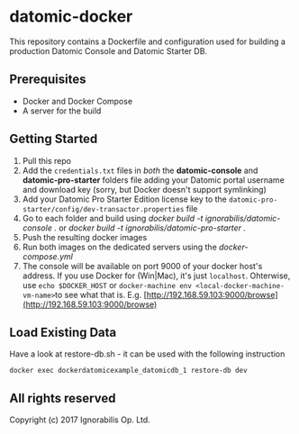 # datomic-docker

This repository contains a Dockerfile and configuration used for building a production Datomic Console and Datomic Starter DB.

## Prerequisites

* Docker and Docker Compose
* A server for the build

## Getting Started

1. Pull this repo
2. Add the `credentials.txt` files in *both* the **datomic-console** and **datomic-pro-starter** folders file adding your Datomic portal username and download key (sorry, but Docker doesn't support symlinking)
3. Add your Datomic Pro Starter Edition license key to the `datomic-pro-starter/config/dev-transactor.properties` file
4. Go to each folder and build using *docker build -t ignorabilis/datomic-console .* or *docker build -t ignorabilis/datomic-pro-starter .*
5. Push the resulting docker images
6. Run both images on the dedicated servers using the *docker-compose.yml*
7. The console will be available on port 9000 of your docker host's
   address. If you use Docker for (Win|Mac), it's just `localhost`.
   Ohterwise, use `echo $DOCKER_HOST` or `docker-machine env <local-docker-machine-vm-name>`to see what that is.
   E.g. [http://192.168.59.103:9000/browse](http://192.168.59.103:9000/browse)

## Load Existing Data

Have a look at restore-db.sh - it can be used with the following instruction

    docker exec dockerdatomicexample_datomicdb_1 restore-db dev

##  All rights reserved

Copyright (c) 2017 Ignorabilis Op. Ltd.
